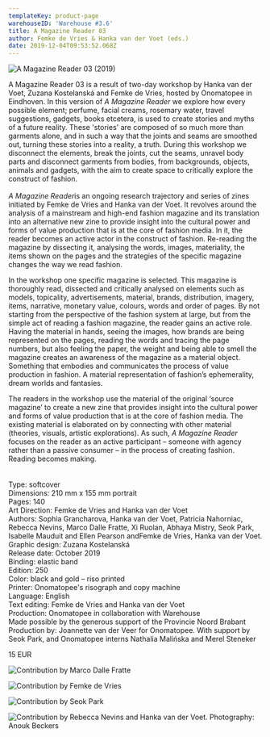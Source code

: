 ```yaml
---
templateKey: product-page
warehouseID: 'Warehouse #3.6'
title: A Magazine Reader 03
author: Femke de Vries & Hanka van der Voet (eds.)
date: 2019-12-04T09:53:52.068Z
---
```

![A Magazine Reader 03 (2019)](/img/1.jpg "A Magazine Reader 03 (2019)")

A Magazine Reader 03 is a result of two-day workshop by Hanka van der Voet, Zuzana Kostelanská and Femke de Vries, hosted by Onomatopee in Eindhoven. In this version of *A Magazine Reader* we explore how every possible element; perfume, facial creams, rosemary water, travel suggestions, gadgets, books etcetera, is used to create stories and myths of a future reality. These 'stories' are composed of so much more than garments alone, and in such a way that the joints and seams are smoothed out, turning these stories into a reality, a truth. During this workshop we disconnect the elements, break the joints, cut the seams, unravel body parts and disconnect garments from bodies, from backgrounds, objects, animals and gadgets, with the aim to create space to critically explore the construct of fashion.\
\
*A Magazine Reader*is an ongoing research trajectory and series of zines initiated by Femke de Vries and Hanka van der Voet. It revolves around the analysis of a mainstream and high-end fashion magazine and its translation into an alternative new zine to provide insight into the cultural power and forms of value production that is at the core of fashion media. In it, the reader becomes an active actor in the construct of fashion. Re-reading the magazine by dissecting it, analysing the words, images, materiality, the items shown on the pages and the strategies of the specific magazine changes the way we read fashion.

In the workshop one specific magazine is selected. This magazine is thoroughly read, dissected and critically analysed on elements such as models, topicality, advertisements, material, brands, distribution, imagery, items, narrative, monetary value, colours, words and order of pages. By not starting from the perspective of the fashion system at large, but from the simple act of reading a fashion magazine, the reader gains an active role. Having the material in hands, seeing the images, how brands are being represented on the pages, reading the words and tracing the page numbers, but also feeling the paper, the weight and being able to smell the magazine creates an awareness of the magazine as a material object. Something that embodies and communicates the process of value production in fashion. A material representation of fashion’s ephemerality, dream worlds and fantasies.

The readers in the workshop use the material of the original ‘source magazine’ to create a new zine that provides insight into the cultural power and forms of value production that is at the core of fashion media. The existing material is elaborated on by connecting with other material (theories, visuals, artistic explorations). As such, *A Magazine Reader* focuses on the reader as an active participant – someone with agency rather than a passive consumer – in the process of creating fashion. Reading becomes making.\
\
\
Type: softcover\
Dimensions: 210 mm x 155 mm portrait\
Pages: 140\
Art Direction: Femke de Vries and Hanka van der Voet\
Authors: Sophia Grancharova, Hanka van der Voet, Patricia Nahorniac, Rebecca Nevins, Marco Dalle Fratte, Xi Ruolan, Abhaya Mistry, Seok Park, Isabelle Mauduit and Ellen Pearson andFemke de Vries, Hanka van der Voet.\
Graphic design: Zuzana Kostelanská\
Release date: October 2019\
Binding: elastic band\
Edition: 250\
Color: black and gold – riso printed\
Printer: Onomatopee's risograph and copy machine\
Language: English\
Text editing: Femke de Vries and Hanka van der Voet\
Production: Onomatopee in collaboration with Warehouse\
Made possible by the generous support of the Provincie Noord Brabant\
Production by: Joannette van der Veer for Onomatopee. With support by Seok Park, and Onomatopee interns Nathalia Malińska and Merel Steneker

15 EUR

![Contribution by Marco Dalle Fratte](/img/a-magazine-reader-03-by-marco-dalle-fratte.jpg "Contribution by Marco Dalle Fratte")

![Contribution by Femke de Vries](/img/a-magazine-reader-03-by-femke-de-vries-02.jpg "Contribution by Femke de Vries")

![Contribution by Seok Park](/img/a-magazine-reader-03-by-seok-park.jpg "Contribution by Seok Park")

![Contribution by Rebecca Nevins and Hanka van der Voet. Photography: Anouk Beckers](/img/01_a-magazine-reader-03_photo_anoukbeckers.jpg "Contribution by Rebecca Nevins and Hanka van der Voet. Photography: Anouk Beckers")